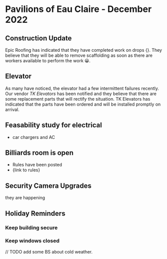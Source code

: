 # Pavilions of Eau Claire - December 2022

## Construction Update

Epic Roofing has indicated that they have completed work on drops {}.  They
believe that they will be able to remove scaffolding as soon as there are workers available to perform the work 😀.

## Elevator

As many have noticed, the elevator had a few intermittent failures recently.  Our vendor *TK Elevators* has been notified and they believe that there are some replacement parts that will rectify the situation.  TK Elevators has indicated that the parts have been ordered and will be installed promptly on arrival.

## Feasability study for electrical

* car chargers and AC

## Billiards room is open

* Rules have been posted
* {link to rules}

## Security Camera Upgrades

they are happening

## Holiday Reminders

### Keep building secure

### Keep windows closed

// TODO add some BS about cold weather.
